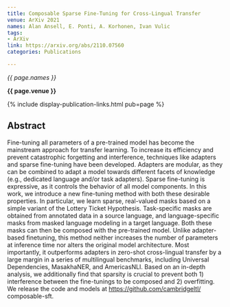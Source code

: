 ```yaml
---
title: Composable Sparse Fine-Tuning for Cross-Lingual Transfer
venue: ArXiv 2021
names: Alan Ansell, E. Ponti, A. Korhonen, Ivan Vulic
tags:
- ArXiv
link: https://arxiv.org/abs/2110.07560
categories: Publications

---
```


*{{ page.names }}*

**{{ page.venue }}**

{% include display-publication-links.html pub=page %}

## Abstract

Fine-tuning all parameters of a pre-trained model has become the mainstream approach for transfer learning. To increase its efficiency and prevent catastrophic forgetting and interference, techniques like adapters and sparse fine-tuning have been developed. Adapters are modular, as they can be combined to adapt a model towards different facets of knowledge (e.g., dedicated language and/or task adapters). Sparse fine-tuning is expressive, as it controls the behavior of all model components. In this work, we introduce a new fine-tuning method with both these desirable properties. In particular, we learn sparse, real-valued masks based on a simple variant of the Lottery Ticket Hypothesis. Task-specific masks are obtained from annotated data in a source language, and language-specific masks from masked language modeling in a target language. Both these masks can then be composed with the pre-trained model. Unlike adapter-based finetuning, this method neither increases the number of parameters at inference time nor alters the original model architecture. Most importantly, it outperforms adapters in zero-shot cross-lingual transfer by a large margin in a series of multilingual benchmarks, including Universal Dependencies, MasakhaNER, and AmericasNLI. Based on an in-depth analysis, we additionally find that sparsity is crucial to prevent both 1) interference between the fine-tunings to be composed and 2) overfitting. We release the code and models at https://github.com/cambridgeltl/ composable-sft.